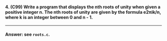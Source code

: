 #### 4. (C99) Write a program that displays the nth roots of unity when given a positive integer n. The nth roots of unity are given by the formula e2πik/n, where k is an integer between 0 and n - 1.

---

#### Answer: see `roots.c`.
